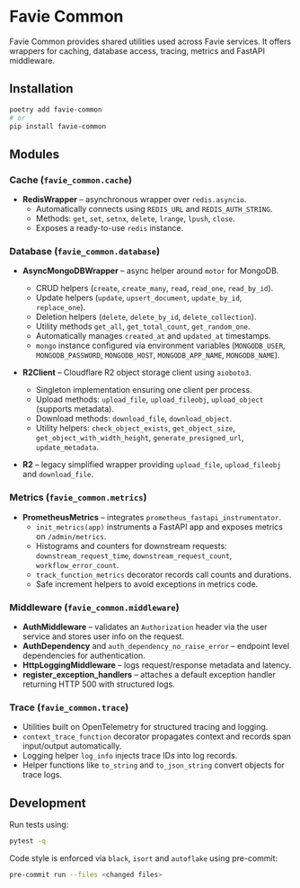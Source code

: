 # Favie Common

Favie Common provides shared utilities used across Favie services. It offers wrappers for caching, database access, tracing, metrics and FastAPI middleware.

## Installation

```bash
poetry add favie-common
# or
pip install favie-common
```

## Modules

### Cache (`favie_common.cache`)
- **RedisWrapper** – asynchronous wrapper over `redis.asyncio`.
  - Automatically connects using `REDIS_URL` and `REDIS_AUTH_STRING`.
  - Methods: `get`, `set`, `setnx`, `delete`, `lrange`, `lpush`, `close`.
  - Exposes a ready-to-use `redis` instance.

### Database (`favie_common.database`)
- **AsyncMongoDBWrapper** – async helper around `motor` for MongoDB.
  - CRUD helpers (`create`, `create_many`, `read`, `read_one`, `read_by_id`).
  - Update helpers (`update`, `upsert_document`, `update_by_id`, `replace_one`).
  - Deletion helpers (`delete`, `delete_by_id`, `delete_collection`).
  - Utility methods `get_all`, `get_total_count`, `get_random_one`.
  - Automatically manages `created_at` and `updated_at` timestamps.
  - `mongo` instance configured via environment variables (`MONGODB_USER`, `MONGODB_PASSWORD`, `MONGODB_HOST`, `MONGODB_APP_NAME`, `MONGODB_NAME`).

- **R2Client** – Cloudflare R2 object storage client using `aioboto3`.
  - Singleton implementation ensuring one client per process.
  - Upload methods: `upload_file`, `upload_fileobj`, `upload_object` (supports metadata).
  - Download methods: `download_file`, `download_object`.
  - Utility helpers: `check_object_exists`, `get_object_size`, `get_object_with_width_height`, `generate_presigned_url`, `update_metadata`.

- **R2** – legacy simplified wrapper providing `upload_file`, `upload_fileobj` and `download_file`.

### Metrics (`favie_common.metrics`)
- **PrometheusMetrics** – integrates `prometheus_fastapi_instrumentator`.
  - `init_metrics(app)` instruments a FastAPI app and exposes metrics on `/admin/metrics`.
  - Histograms and counters for downstream requests: `downstream_request_time`, `downstream_request_count`, `workflow_error_count`.
  - `track_function_metrics` decorator records call counts and durations.
  - Safe increment helpers to avoid exceptions in metrics code.

### Middleware (`favie_common.middleware`)
- **AuthMiddleware** – validates an `Authorization` header via the user service and stores user info on the request.
- **AuthDependency** and `auth_dependency_no_raise_error` – endpoint level dependencies for authentication.
- **HttpLoggingMiddleware** – logs request/response metadata and latency.
- **register_exception_handlers** – attaches a default exception handler returning HTTP 500 with structured logs.

### Trace (`favie_common.trace`)
- Utilities built on OpenTelemetry for structured tracing and logging.
- `context_trace_function` decorator propagates context and records span input/output automatically.
- Logging helper `log_info` injects trace IDs into log records.
- Helper functions like `to_string` and `to_json_string` convert objects for trace logs.

## Development

Run tests using:

```bash
pytest -q
```

Code style is enforced via `black`, `isort` and `autoflake` using pre-commit:

```bash
pre-commit run --files <changed files>
```

